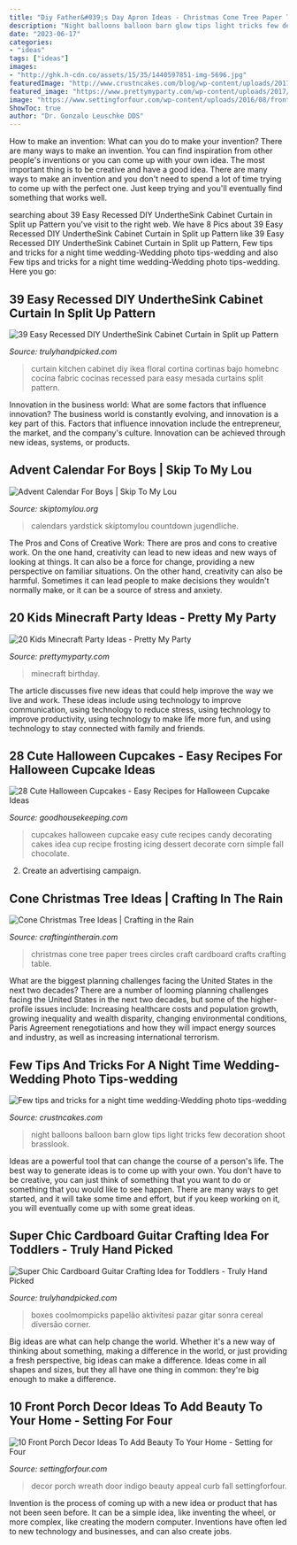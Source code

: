 ```yaml
---
title: "Diy Father&#039;s Day Apron Ideas - Christmas Cone Tree Paper Trees Circles Craft Cardboard Crafts Crafting Table"
description: "Night balloons balloon barn glow tips light tricks few decoration shoot brasslook"
date: "2023-06-17"
categories:
- "ideas"
tags: ["ideas"]
images:
- "http://ghk.h-cdn.co/assets/15/35/1440597851-img-5696.jpg"
featuredImage: "http://www.crustncakes.com/blog/wp-content/uploads/2017/05/91188_tips-for-night-time-photos-693x1024.jpg"
featured_image: "https://www.prettymyparty.com/wp-content/uploads/2017/06/minecraft-tnt-birthday-cake.jpg"
image: "https://www.settingforfour.com/wp-content/uploads/2016/08/front-door-shell-wreath-1.jpg"
ShowToc: true
author: "Dr. Gonzalo Leuschke DDS"
---
```



How to make an invention: What can you do to make your invention?
There are many ways to make an invention. You can find inspiration from other people's inventions or you can come up with your own idea. The most important thing is to be creative and have a good idea. There are many ways to make an invention and you don't need to spend a lot of time trying to come up with the perfect one. Just keep trying and you'll eventually find something that works well.

	

		
searching about 39 Easy Recessed DIY UndertheSink Cabinet Curtain in Split up Pattern you've visit to the right web. We have 8 Pics about 39 Easy Recessed DIY UndertheSink Cabinet Curtain in Split up Pattern like 39 Easy Recessed DIY UndertheSink Cabinet Curtain in Split up Pattern, Few tips and tricks for a night time wedding-Wedding photo tips-wedding and also Few tips and tricks for a night time wedding-Wedding photo tips-wedding. Here you go:
		
    
## 39 Easy Recessed DIY UndertheSink Cabinet Curtain In Split Up Pattern

<img loading=lazy src="https://trulyhandpicked.com/wp-content/uploads/2019/01/easyrecessed-diy-underthesink-cabinet-curtain-in-split-up-pattern-with-beautiful-floral-design-on-e-15487810074kgn8.jpg" onerror="this.onerror=null;this.src='https://tse1.mm.bing.net/th?id=OIP.WhdfjiutLvGGE8i3LD7SeAHaJ3&amp;pid=15.1';" alt="39 Easy Recessed DIY UndertheSink Cabinet Curtain in Split up Pattern">

_Source: trulyhandpicked.com_

>curtain kitchen cabinet diy ikea floral cortina cortinas bajo homebnc cocina fabric cocinas recessed para easy mesada curtains split pattern. 

	

Innovation in the business world: What are some factors that influence innovation?
The business world is constantly evolving, and innovation is a key part of this. Factors that influence innovation include the entrepreneur, the market, and the company's culture. Innovation can be achieved through new ideas, systems, or products.

    
## Advent Calendar For Boys | Skip To My Lou

<img loading=lazy src="https://www.skiptomylou.org/wp-content/uploads/2014/11/Wooden-Yardstick-Advent-Calendar-1.jpg" onerror="this.onerror=null;this.src='https://tse2.mm.bing.net/th?id=OIP.YKTXw9nu1W4OMwdlLG0YsgHaKh&amp;pid=15.1';" alt="Advent Calendar For Boys | Skip To My Lou">

_Source: skiptomylou.org_

>calendars yardstick skiptomylou countdown jugendliche. 

	

The Pros and Cons of Creative Work:
There are pros and cons to creative work. On the one hand, creativity can lead to new ideas and new ways of looking at things. It can also be a force for change, providing a new perspective on familiar situations. On the other hand, creativity can also be harmful. Sometimes it can lead people to make decisions they wouldn't normally make, or it can be a source of stress and anxiety.

    
## 20 Kids Minecraft Party Ideas - Pretty My Party

<img loading=lazy src="https://www.prettymyparty.com/wp-content/uploads/2017/06/minecraft-tnt-birthday-cake.jpg" onerror="this.onerror=null;this.src='https://tse1.mm.bing.net/th?id=OIP.Nf86K4GDwO6erSl9Yl5JygHaJ3&amp;pid=15.1';" alt="20 Kids Minecraft Party Ideas - Pretty My Party">

_Source: prettymyparty.com_

>minecraft birthday. 

	

The article discusses five new ideas that could help improve the way we live and work. These ideas include using technology to improve communication, using technology to reduce stress, using technology to improve productivity, using technology to make life more fun, and using technology to stay connected with family and friends.

    
## 28 Cute Halloween Cupcakes - Easy Recipes For Halloween Cupcake Ideas

<img loading=lazy src="http://ghk.h-cdn.co/assets/15/35/1440597851-img-5696.jpg" onerror="this.onerror=null;this.src='https://tse1.mm.bing.net/th?id=OIP.U_Ca9k0AspzNU5yzqNZKvAHaLH&amp;pid=15.1';" alt="28 Cute Halloween Cupcakes - Easy Recipes for Halloween Cupcake Ideas">

_Source: goodhousekeeping.com_

>cupcakes halloween cupcake easy cute recipes candy decorating cakes idea cup recipe frosting icing dessert decorate corn simple fall chocolate. 

	

2. Create an advertising campaign.

    
## Cone Christmas Tree Ideas | Crafting In The Rain

<img loading=lazy src="http://4.bp.blogspot.com/-E4bifF14z8I/UJvUdNq91bI/AAAAAAAACt4/WDZfG4XpESo/s1600/paper+circles+tree.jpg" onerror="this.onerror=null;this.src='https://tse4.mm.bing.net/th?id=OIP.UXqzAo5MDEK2wDqKAuZb0QAAAA&amp;pid=15.1';" alt="Cone Christmas Tree Ideas | Crafting in the Rain">

_Source: craftingintherain.com_

>christmas cone tree paper trees circles craft cardboard crafts crafting table. 

	

What are the biggest planning challenges facing the United States in the next two decades?
There are a number of looming planning challenges facing the United States in the next two decades, but some of the higher-profile issues include: Increasing healthcare costs and population growth, growing inequality and wealth disparity, changing environmental conditions, Paris Agreement renegotiations and how they will impact energy sources and industry, as well as increasing international terrorism.

    
## Few Tips And Tricks For A Night Time Wedding-Wedding Photo Tips-wedding

<img loading=lazy src="http://www.crustncakes.com/blog/wp-content/uploads/2017/05/91188_tips-for-night-time-photos-693x1024.jpg" onerror="this.onerror=null;this.src='https://tse1.mm.bing.net/th?id=OIP.oVYFVe1GQFDjIoOnoudzyAHaK8&amp;pid=15.1';" alt="Few tips and tricks for a night time wedding-Wedding photo tips-wedding">

_Source: crustncakes.com_

>night balloons balloon barn glow tips light tricks few decoration shoot brasslook. 

	

Ideas are a powerful tool that can change the course of a person's life. The best way to generate ideas is to come up with your own. You don't have to be creative, you can just think of something that you want to do or something that you would like to see happen. There are many ways to get started, and it will take some time and effort, but if you keep working on it, you will eventually come up with some great ideas.

    
## Super Chic Cardboard Guitar Crafting Idea For Toddlers - Truly Hand Picked

<img loading=lazy src="https://trulyhandpicked.com/wp-content/uploads/2019/03/ikat-bag-cardboard-guitar-1552967627k8n4g.jpg" onerror="this.onerror=null;this.src='https://tse3.mm.bing.net/th?id=OIP.PE8Kg8VRdOL13Q3sRqO2VwHaLL&amp;pid=15.1';" alt="Super Chic Cardboard Guitar Crafting Idea for Toddlers - Truly Hand Picked">

_Source: trulyhandpicked.com_

>boxes coolmompicks papelão aktivitesi pazar gitar sonra cereal diversão corner. 

	

Big ideas are what can help change the world. Whether it's a new way of thinking about something, making a difference in the world, or just providing a fresh perspective, big ideas can make a difference. Ideas come in all shapes and sizes, but they all have one thing in common: they're big enough to make a difference.

    
## 10 Front Porch Decor Ideas To Add Beauty To Your Home - Setting For Four

<img loading=lazy src="https://www.settingforfour.com/wp-content/uploads/2016/08/front-door-shell-wreath-1.jpg" onerror="this.onerror=null;this.src='https://tse3.mm.bing.net/th?id=OIP.TWDi5sQNLI_NC3azjf7MUAHaLH&amp;pid=15.1';" alt="10 Front Porch Decor Ideas To Add Beauty To Your Home - Setting for Four">

_Source: settingforfour.com_

>decor porch wreath door indigo beauty appeal curb fall settingforfour. 

	

Invention is the process of coming up with a new idea or product that has not been seen before. It can be a simple idea, like inventing the wheel, or more complex, like creating the modern computer. Inventions have often led to new technology and businesses, and can also create jobs.

